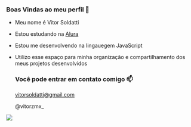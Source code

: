 ### Boas Vindas ao meu perfil 🚀

- Meu nome é Vitor Soldatti
- Estou estudando na [Alura](https://www.alura.com.br)
- Estou me desenvolvendo na lingauegem JavaScript
- Utilizo esse espaço para minha organização e compartilhamento dos meus projetos desenvolvidos

  ### Você pode entrar em contato comigo 📫

  vitorsoldatti@gmail.com

  @vitorzmx_


![](https://media1.tenor.com/m/CiJuhjUFaeIAAAAC/gojo-satoru-jujutsu-kaisen.gif)
